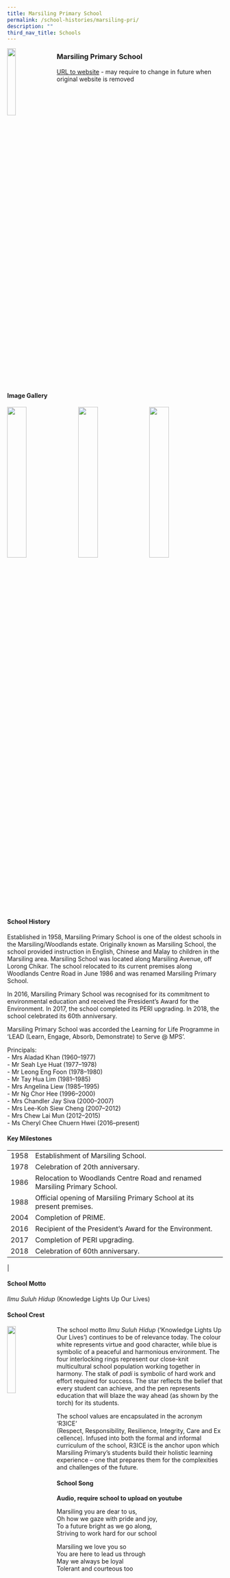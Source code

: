```yaml
---
title: Marsiling Primary School
permalink: /school-histories/marsiling-pri/
description: ""
third_nav_title: Schools
---
```

<img src="/images/pic.png" style="width:20%;margin-right:15px;" align = "left">

### **Marsiling Primary School**
[URL to website](https://marsilingpri.moe.edu.sg/) - may require to change in future when original website is removed

<br clear="left">

#### **Image Gallery**

<p><a href="https://staging.d1yxymztqoj7qn.amplifyapp.com/images/pic.jpg">  
<img src="/images/pic.jpg" style="width:30%;margin-right:15px;" align = "left">
</a></p>

<p><a href="https://staging.d1yxymztqoj7qn.amplifyapp.com/images/pic.jpg">  
<img src="/images/pic.jpg" style="width:30%;margin-right:15px;" align = "left">
</a></p>

<p><a href="https://staging.d1yxymztqoj7qn.amplifyapp.com/images/pic.jpg">  
<img src="/images/pic.jpg" style="width:30%;margin-right:15px;" align = "left">
</a></p>

<br clear="left">

#### **School History**
Established in 1958, Marsiling Primary School is one of the oldest schools in the Marsiling/Woodlands estate. Originally known as Marsiling School, the school provided instruction in English, Chinese and Malay to children in the Marsiling area. Marsiling School was located along Marsiling Avenue, off Lorong Chikar. The school relocated to its current premises along Woodlands Centre Road in June 1986 and was renamed Marsiling Primary School.  

In 2016, Marsiling Primary School was recognised for its commitment to environmental education and received the President’s Award for the Environment. In 2017, the school completed its PERI upgrading. In 2018, the school celebrated its 60th anniversary.

Marsiling Primary School was accorded the Learning for Life Programme in ‘LEAD (Learn, Engage, Absorb, Demonstrate) to Serve @ MPS’.

Principals:<br>
\- Mrs Aladad Khan (1960–1977)<br>
\- Mr Seah Lye Huat (1977–1978) <br>
\- Mr Leong Eng Foon (1978–1980)<br>
\- Mr Tay Hua Lim (1981–1985)<br>
\- Mrs Angelina Liew (1985–1995)<br>
\- Mr Ng Chor Hee (1996–2000) <br>
\- Mrs Chandler Jay Siva (2000–2007) <br>
\- Mrs Lee-Koh Siew Cheng (2007–2012)<br>
\- Mrs Chew Lai Mun (2012–2015)<br>
\- Ms Cheryl Chee Chuern Hwei (2016–present)

#### **Key Milestones**

|  |  |
|:---:|---|
| 1958 | Establishment of Marsiling School. |
| 1978 | Celebration of 20th anniversary. |
| 1986 | Relocation to Woodlands Centre Road and renamed Marsiling Primary School. |
| 1988 | Official opening of Marsiling Primary School at its present premises. |
| 2004 | Completion of PRIME. |
| 2016 | Recipient of the President’s Award for the Environment. |
| 2017 | Completion of PERI upgrading. |
| 2018 | Celebration of 60th anniversary. |
|

#### **School Motto**
_Ilmu Suluh Hidup_ (Knowledge Lights Up Our Lives)

#### **School Crest**
<img src="/images/pic.png" style="width:20%;margin-right:15px;" align = "left">

The school motto _Ilmu Suluh Hidup_ (‘Knowledge Lights Up Our Lives’) continues to be of relevance today. The colour white represents virtue and good character, while blue is symbolic of a peaceful and harmonious environment. The four interlocking rings represent our close-knit multicultural school population working together in harmony. The stalk of _padi_ is symbolic of hard work and effort required for success. The star reflects the belief that every student can achieve, and the pen represents education that will blaze the way ahead (as shown by the torch) for its students.

The school values are encapsulated in the acronym ‘R3ICE’ (Respect, Responsibility, Resilience, Integrity, Care and Excellence). Infused into both the formal and informal curriculum of the school, R3ICE is the anchor upon which Marsiling Primary’s students build their holistic learning experience – one that prepares them for the complexities and challenges of the future.

#### **School Song**
**Audio, require school to upload on youtube**

Marsiling you are dear to us,<br>
Oh how we gaze with pride and joy,<br>
To a future bright as we go along,<br>
Striving to work hard for our school

Marsiling we love you so<br>
You are here to lead us through<br>
May we always be loyal<br>
Tolerant and courteous too